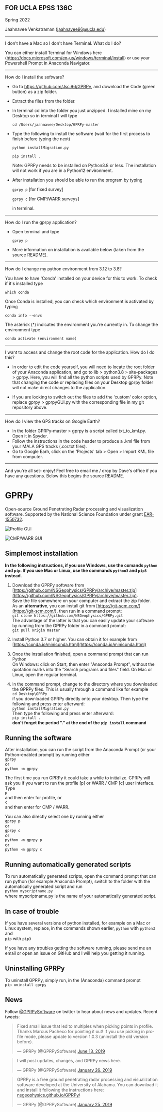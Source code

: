 ## FOR UCLA EPSS 136C
Spring 2022

Jaahnavee Venkatraman (jaahnavee96@ucla.edu)

----------------------------------------------------------------------------------------------------------------------------------

I don't have a Mac so I don't have Terminal. What do I do?

You can either install Terminal for Windows here (https://docs.microsoft.com/en-us/windows/terminal/install) or use your Powershell Prompt in Anaconda Navigator.

----------------------------------------------------------------------------------------------------------------------------------

How do I install the software?

- Go to https://github.com/Jsci96/GPRPy, and download the Code (green button) as a zip folder.

- Extract the files from the folder.

- In terminal cd into the folder you just unzipped. I installed mine on my Desktop so in terminal I will type

  `cd /Users/jaahnavee/Desktop/GPRPy-master`

- Type the following to install the software (wait for the first process to finish before typing the next)

  `python installMigration.py`
   
   `pip install .`

  Note: GPRPy needs to be installed on Python3.8 or less. The installation will not work if you are in a Python12 environment.

- After installation you should be able to run the program by typing

  `gprpy p` [for fixed survey]
  
  `gprpy c` [for CMP/WARR surveys]
   
  in terminal.

----------------------------------------------------------------------------------------------------------------------------------

How do I run the gprpy application?

- Open terminal and type

  `gprpy p`
  
- More information on installation is available below (taken from the source README).

----------------------------------------------------------------------------------------------------------------------------------

How do I change my python environment from 3.12 to 3.8?

You have to have 'Conda' installed on your device for this to work. To check if it's installed type

`which conda`

Once Conda is installed, you can check which environment is activated by typing

`conda info --envs`

The asterisk (*) indicates the environment you're currently in. To change the environment type

`conda activate (environment name)`

----------------------------------------------------------------------------------------------------------------------------------

I want to access and change the root code for the application. How do I do this?

 - In order to edit the code yourself, you will need to locate the root folder of your Anaconda application, and go to lib > python3.8 > site-packages > gprpy. Here, you will find all the python scripts used by GPRPy. Note that changing the code or replacing files on your Desktop gprpy folder will not make direct changes to the application.
 
 - If you are looking to switch out the files to add the 'custom' color option, replace gprpy > gprpyGUI.py with the corresponding file in my git repository above.
 
----------------------------------------------------------------------------------------------------------------------------------

How do I view the GPS tracks on Google Earth?

- In the folder GPRPy-master > gprpy is a script called txt_to_kml.py. Open it in Spyder.
- Follow the instructions in the code header to produce a .kml file from your MALA GPS tracks (.cor.txt files).
- Go to Google Earh, click on the 'Projects' tab > Open > Import KML file from computer.

----------------------------------------------------------------------------------------------------------------------------------

And you're all set- enjoy!
Feel free to email me / drop by Dave's office if you have any questions. Below this begins the source README.

# GPRPy
Open-source Ground Penetrating Radar processing and visualization software. Supported by the National Science Foundation under grant [EAR-1550732](https://www.nsf.gov/awardsearch/showAward?AWD_ID=1550732).

![Profile GUI](profileGUI.png)

![CMP/WARR GUI](CWGUI.png)

## Simplemost installation

**In the following instructions, if you use Windows, use the comands `python` and `pip`. If you use Mac or Linux, use the commands `python3` and `pip3` instead.**

1) Download the GPRPy software from 
   [https://github.com/NSGeophysics/GPRPy/archive/master.zip](https://github.com/NSGeophysics/GPRPy/archive/master.zip). <br/>
   Save the file somewhere on your computer and extract the zip folder. <br/>
   As an **alternative**, you can install git from [https://git-scm.com/](https://git-scm.com/), then run in a command prompt:<br/>
   `git clone https://github.com/NSGeophysics/GPRPy.git`<br/>
   The advantage of the latter is that you can easily update your software by running from the GPRPy folder in a command prompt:<br/>
   `git pull origin master`

2) Install Python 3.7 or higher. You can obtain it for example from [https://conda.io/miniconda.html](https://conda.io/miniconda.html)

3) Once the installation finished, open a command prompt that can run Python <br/>
   On Windows: click on Start, then enter "Anaconda Prompt", without the quotation marks into the "Search programs and files" field. On Mac or Linux, open the regular terminal.

4) In the command prompt, change to the directory  where you downloaded the GPRPy files.
   This is usually through a command like for example<br/>
   `cd Desktop\GPRPy`<br/>
   if you downloaded GPRPy directly onto your desktop. Then type the following and press enter afterward:<br/>
   `python installMigration.py`<br/>
   Then type the following and press enter afterward:<br/>
   `pip install .`<br/>
   **don't forget the period "." at the end of the `pip install` command**


## Running the software
After installation, you can run the script from the Anaconda Prompt (or your Python-enabled prompt) by running either<br/>
`gprpy`<br/>
or<br/>
`python -m gprpy`

The first time you run GPRPy it could take a while to initialize. GPRPy will ask you if you want to run the profile [p] or WARR / CMP [c] user interface. Type<br/>
`p`<br/>
and then enter for profile, or<br/>
`c`<br/>
and then enter for CMP / WARR.

You can also directly select one by running either<br/>
`gprpy p`<br/>
or<br/>
`gprpy c`<br/>
or<br/>
`python -m gprpy p`<br/>
or<br/>
`python -m gprpy c`


## Running automatically generated scripts
To run automatically generated scripts, open the command prompt that can run python (for example Anaconda Prompt), switch to the folder with the automatically generated script and run<br/>
`python myscriptname.py`<br/>
where myscriptname.py is the name of your automatically generated script.  


## In case of trouble
If you have several versions of python installed, for example on a Mac or Linux system, replace, in the commands shown earlier,
`python` with `python3`<br/>
and<br/>
`pip` with `pip3`

If you have any troubles getting the software running, please send me an email or open an issue on GitHub and I will help you getting it running.


## Uninstalling GPRPy
To uninstall GPRPy, simply run, in the (Anaconda) command prompt<br/>
`pip uninstall gprpy`

## News
Follow [@GPRPySoftware](https://twitter.com/GPRPySoftware) on twitter to hear about news and updates.
Recent tweets:

<blockquote class="twitter-tweet" data-lang="en"><p lang="en" dir="ltr">Fixed small issue that led to multiples when picking points in profile. Thanks Marcus Pacheco for pointing it out! If you use picking in profile mode, please update to version 1.0.3 (uninstall the old version before).</p>&mdash; GPRPy (@GPRPySoftware) <a href="https://twitter.com/GPRPySoftware/status/1139243564469313536?ref_src=twsrc%5Etfw">June 13, 2019</a></blockquote>

<blockquote class="twitter-tweet" data-lang="en"><p lang="en" dir="ltr">I will post updates, changes, and GPRPy news here.</p>&mdash; GPRPy (@GPRPySoftware) <a href="https://twitter.com/GPRPySoftware/status/1089246592786485251?ref_src=twsrc%5Etfw">January 26, 2019</a></blockquote>

<blockquote class="twitter-tweet" data-lang="en"><p lang="en" dir="ltr">GPRPy is a free ground penetrating radar processing and visualization software developed at the University of Alabama. You can download it and install it following the instructions here: <a href="https://nsgeophysics.github.io/GPRPy/">nsgeophysics.github.io/GPRPy/</a></p>&mdash; GPRPy (@GPRPySoftware) <a href="https://twitter.com/GPRPySoftware/status/1088806792191197188?ref_src=twsrc%5Etfw">January 25, 2019</a></blockquote>


